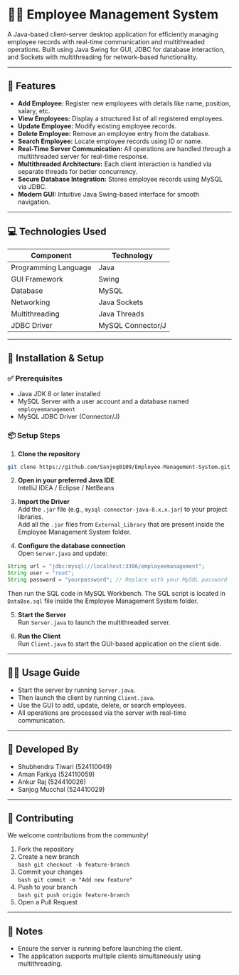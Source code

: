 
# 🧑‍💼 Employee Management System

A Java-based client-server desktop application for efficiently managing employee records with real-time communication and multithreaded operations. Built using Java Swing for GUI, JDBC for database interaction, and Sockets with multithreading for network-based functionality.

---

## 🔧 Features

- **Add Employee:** Register new employees with details like name, position, salary, etc.
- **View Employees:** Display a structured list of all registered employees.
- **Update Employee:** Modify existing employee records.
- **Delete Employee:** Remove an employee entry from the database.
- **Search Employee:** Locate employee records using ID or name.
- **Real-Time Server Communication:** All operations are handled through a multithreaded server for real-time response.
- **Multithreaded Architecture:** Each client interaction is handled via separate threads for better concurrency.
- **Secure Database Integration:** Stores employee records using MySQL via JDBC.
- **Modern GUI:** Intuitive Java Swing-based interface for smooth navigation.

---

## 💻 Technologies Used

| **Component**           | **Technology**           |
|-------------------------|---------------------------|
| Programming Language    | Java                      |
| GUI Framework           | Swing                     |
| Database                | MySQL                     |
| Networking              | Java Sockets              |
| Multithreading          | Java Threads              |
| JDBC Driver             | MySQL Connector/J         |

---

## 🚀 Installation & Setup

### ✅ Prerequisites

- Java JDK 8 or later installed  
- MySQL Server with a user account and a database named `employeemanagement`  
- MySQL JDBC Driver (Connector/J)

### 📦 Setup Steps

1. **Clone the repository**
```bash
git clone https://github.com/Sanjog0109/Employee-Management-System.git

```

2. **Open in your preferred Java IDE**  
   IntelliJ IDEA / Eclipse / NetBeans

3. **Import the Driver**  
   Add the `.jar` file (e.g., `mysql-connector-java-8.x.x.jar`) to your project libraries.  
   Add all the `.jar` files from `External_Library` that are present inside the Employee Management System folder.

4. **Configure the database connection**  
   Open `Server.java` and update:
```java
String url = "jdbc:mysql://localhost:3306/employeemanagement";
String user = "root";
String password = "yourpassword"; // Replace with your MySQL password
```
Then run the SQL code in MySQL Workbench. The SQL script is located in `DataBse.sql` file inside the Employee Management System folder.

5. **Start the Server**  
   Run `Server.java` to launch the multithreaded server.

6. **Run the Client**  
   Run `Client.java` to start the GUI-based application on the client side.

---

## 🧑‍💼 Usage Guide

- Start the server by running `Server.java`.  
- Then launch the client by running `Client.java`.  
- Use the GUI to add, update, delete, or search employees.  
- All operations are processed via the server with real-time communication.

---

## 👥 Developed By

- Shubhendra Tiwari (524110049)  
- Aman Farkya (524110059)  
- Ankur Raj (524410026)  
- Sanjog Mucchal (524410029)

---

## 🤝 Contributing

We welcome contributions from the community!

1. Fork the repository  
2. Create a new branch  
```bash git checkout -b feature-branch ```
3. Commit your changes  
```bash git commit -m "Add new feature" ```
4. Push to your branch  
```bash git push origin feature-branch```
5. Open a Pull Request

---

## 📌 Notes

- Ensure the server is running before launching the client.
- The application supports multiple clients simultaneously using multithreading.
